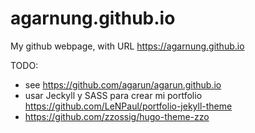 # agarnung.github.io
My github webpage, with URL https://agarnung.github.io

TODO:
- see https://github.com/agarun/agarun.github.io
- usar Jeckyll y SASS para crear mi portfolio https://github.com/LeNPaul/portfolio-jekyll-theme
- https://github.com/zzossig/hugo-theme-zzo

